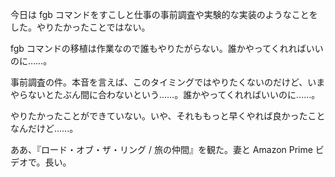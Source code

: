 今日は fgb コマンドをすこしと仕事の事前調査や実験的な実装のようなことをした。やりたかったことではない。

fgb コマンドの移植は作業なので誰もやりたがらない。誰かやってくれればいいのに……。

事前調査の件。本音を言えば、このタイミングではやりたくないのだけど、いまやらないとたぶん間に合わないという……。誰かやってくれればいいのに……。

やりたかったことができていない。いや、それももっと早くやれば良かったことなんだけど……。

ああ、『ロード・オブ・ザ・リング / 旅の仲間』を観た。妻と Amazon Prime ビデオで。長い。
